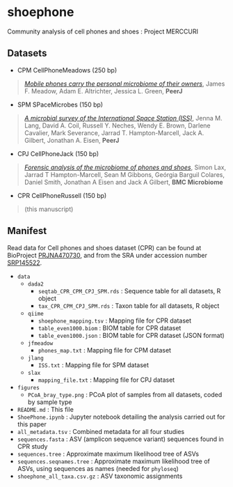 # shoephone
Community analysis of cell phones and shoes : Project MERCCURI

## Datasets

* CPM CellPhoneMeadows (250 bp)
> [*Mobile phones carry the personal microbiome of their owners*](https://peerj.com/articles/447/), James F. Meadow, Adam E. Altrichter, Jessica L. Green, **PeerJ**
* SPM SPaceMicrobes (150 bp)
> [*A microbial survey of the International Space Station (ISS)*](https://peerj.com/articles/4029/), Jenna M. Lang, David A. Coil, Russell Y. Neches, Wendy E. Brown, Darlene Cavalier, Mark Severance, Jarrad T. Hampton-Marcell, Jack A. Gilbert, Jonathan A. Eisen, **PeerJ**
* CPJ CellPhoneJack (150 bp)
> [*Forensic analysis of the microbiome of phones and shoes*](https://microbiomejournal.biomedcentral.com/articles/10.1186/s40168-015-0082-9), Simon Lax, Jarrad T Hampton-Marcell, Sean M Gibbons, Ge&oacute;rgia Barguil Colares, Daniel Smith, Jonathan A Eisen and Jack A Gilbert, **BMC Microbiome**
* CPR CellPhoneRussell (150 bp)
> (this manuscript)

## Manifest

Read data for Cell phones and shoes dataset (CPR) can be found at BioProject [PRJNA470730](https://www.ncbi.nlm.nih.gov/bioproject/PRJNA470730),
and from the SRA under accession number [SRP145522](https://www.ncbi.nlm.nih.gov/sra/SRP145522).

* `data`
  * `dada2`
    * `seqtab_CPR_CPM_CPJ_SPM.rds` : Sequence table for all datasets, R object
    * `tax_CPR_CPM_CPJ_SPM.rds` : Taxon table for all datasets, R object
  * `qiime`
    * `shoephone_mapping.tsv` : Mapping file for CPR dataset
    * `table_even1000.biom` : BIOM table for CPR dataset
    * `table_even1000.json` : BIOM table for CPR dataset (JSON format)
  * `jfmeadow`
    * `phones_map.txt` : Mapping file for CPM dataset
  * `jlang`
    * `ISS.txt` : Mapping file for SPM dataset
  * `slax`
    * `mapping_file.txt` : Mapping file for CPJ dataset
* `figures`
  * `PCoA_bray_type.png` : PCoA plot of samples from all datasets, coded by sample type
* `README.md` : This file
* `ShoePhone.ipynb` : Jupyter notebook detailing the analysis carried out for this paper
* `all_metadata.tsv` : Combined metadata for all four studies
* `sequences.fasta` : ASV (amplicon sequence variant) sequences found in CPR study
* `sequences.tree` : Approximate maximum likelihood tree of ASVs
* `sequences.seqnames.tree` : Approximate maximum likelihood tree of ASVs, using sequences as names (needed for `phyloseq`)
* `shoephone_all_taxa.csv.gz` : ASV taxonomic assignments
